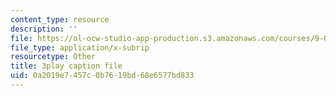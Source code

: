 ```yaml
---
content_type: resource
description: ''
file: https://ol-ocw-studio-app-production.s3.amazonaws.com/courses/9-00sc-introduction-to-psychology-fall-2011/0a2019e7457c0b7619bd68e6577bd833_SBrCPDC21f4.srt
file_type: application/x-subrip
resourcetype: Other
title: 3play caption file
uid: 0a2019e7-457c-0b76-19bd-68e6577bd833
---
```

